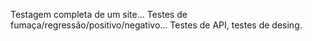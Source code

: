 Testagem completa de um site... Testes de fumaça/regressão/positivo/negativo... Testes de API, testes de desing.
